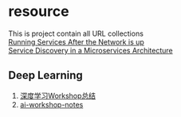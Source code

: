 # resource
This is project contain all URL collections    
[Running Services After the Network is up](https://www.freedesktop.org/wiki/Software/systemd/NetworkTarget/)    
[Service Discovery in a Microservices Architecture](https://www.nginx.com/blog/service-discovery-in-a-microservices-architecture/)

## Deep Learning  
1. [深度学习Workshop总结](http://brightliao.me/2016/12/16/dl-workshop-summary/)  
1. [ai-workshop-notes](https://github.com/gmlove/ai-workshop-notes)  
